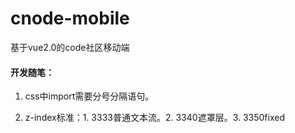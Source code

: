# cnode-mobile

基于vue2.0的code社区移动端

#### 开发随笔：

1. css中import需要分号分隔语句。

2. z-index标准：1. 3333普通文本流。2. 3340遮罩层。3. 3350fixed